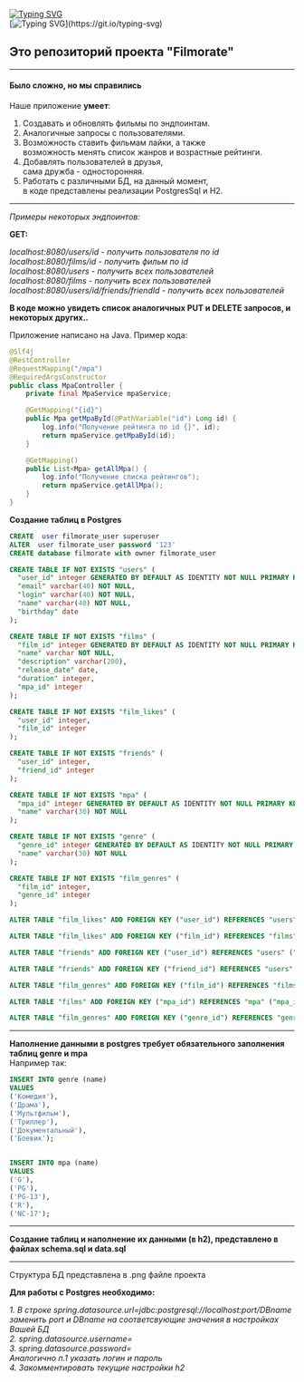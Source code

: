 [![Typing SVG](https://readme-typing-svg.herokuapp.com?color=%2336BCF7&lines=java-filmorate)](https://git.io/typing-svg)  
[![Typing SVG](https://readme-typing-svg.demolab.com?font=Fira+Code&size=17&pause=1000&color=F79C38&random=false&width=435&lines=Template%2Brepository%2Bfor%2BFilmorate%2Bproject.)](https://git.io/typing-svg)  
## Это репозиторий проекта "Filmorate"  

------
#### Было сложно, но мы справились
Наше приложение **умеет**:  
1. Создавать и обновлять фильмы по эндпоинтам.
2. Аналогичные запросы с пользователями.
3. Возможность ставить фильмам лайки, а также  
возможность менять список жанров и возрастные рейтинги.
4. Добавлять пользователей в друзья,  
сама дружба - односторонняя.
5. Работать с различными БД, на данный момент,  
в коде представлены реализации PostgresSql и H2.

------
*Примеры некоторых эндпоинтов:*  

**GET:**  

*localhost:8080/users/id - получить пользователя по id*  
*localhost:8080/films/id - получить фильм по id*  
*localhost:8080/users - получить всех пользователей*  
*localhost:8080/films - получить всех пользователей*  
*localhost:8080/users/id/friends/friendId - получить всех пользователей*

**В коде можно увидеть список аналогичных PUT и DELETE запросов, и некоторых других..** 


Приложение написано на Java. Пример кода:
```java
@Slf4j
@RestController
@RequestMapping("/mpa")
@RequiredArgsConstructor
public class MpaController {
    private final MpaService mpaService;

    @GetMapping("{id}")
    public Mpa getMpaById(@PathVariable("id") Long id) {
        log.info("Получение рейтинга по id {}", id);
        return mpaService.getMpaById(id);
    }

    @GetMapping()
    public List<Mpa> getAllMpa() {
        log.info("Получение списка рейтингов");
        return mpaService.getAllMpa();
    }
}
```
**Создание таблиц в Postgres**
```SQL
CREATE  user filmorate_user superuser
ALTER  user filmorate_user password '123'
CREATE database filmorate with owner filmorate_user

CREATE TABLE IF NOT EXISTS "users" (
  "user_id" integer GENERATED BY DEFAULT AS IDENTITY NOT NULL PRIMARY KEY,
  "email" varchar(40) NOT NULL,
  "login" varchar(40) NOT NULL,
  "name" varchar(40) NOT NULL,
  "birthday" date
);

CREATE TABLE IF NOT EXISTS "films" (
  "film_id" integer GENERATED BY DEFAULT AS IDENTITY NOT NULL PRIMARY KEY,
  "name" varchar NOT NULL,
  "description" varchar(200),
  "release_date" date,
  "duration" integer,
  "mpa_id" integer
);

CREATE TABLE IF NOT EXISTS "film_likes" (
  "user_id" integer,
  "film_id" integer
);

CREATE TABLE IF NOT EXISTS "friends" (
  "user_id" integer,
  "friend_id" integer
);

CREATE TABLE IF NOT EXISTS "mpa" (
  "mpa_id" integer GENERATED BY DEFAULT AS IDENTITY NOT NULL PRIMARY KEY,
  "name" varchar(30) NOT NULL
);

CREATE TABLE IF NOT EXISTS "genre" (
  "genre_id" integer GENERATED BY DEFAULT AS IDENTITY NOT NULL PRIMARY KEY,
  "name" varchar(30) NOT NULL
);

CREATE TABLE IF NOT EXISTS "film_genres" (
  "film_id" integer,
  "genre_id" integer
);

ALTER TABLE "film_likes" ADD FOREIGN KEY ("user_id") REFERENCES "users" ("user_id");

ALTER TABLE "film_likes" ADD FOREIGN KEY ("film_id") REFERENCES "films" ("film_id");

ALTER TABLE "friends" ADD FOREIGN KEY ("user_id") REFERENCES "users" ("user_id");

ALTER TABLE "friends" ADD FOREIGN KEY ("friend_id") REFERENCES "users" ("user_id");

ALTER TABLE "film_genres" ADD FOREIGN KEY ("film_id") REFERENCES "films" ("film_id");

ALTER TABLE "films" ADD FOREIGN KEY ("mpa_id") REFERENCES "mpa" ("mpa_id");

ALTER TABLE "film_genres" ADD FOREIGN KEY ("genre_id") REFERENCES "genre" ("genre_id"); 
```
------
**Наполнение данными в postgres требует обязательного заполнения таблиц genre и mpa**  
Например так:
```sql
INSERT INTO genre (name)
VALUES
('Комедия'),
('Драма'),
('Мультфильм'),
('Триллер'),
('Документальный'),
('Боевик');


INSERT INTO mpa (name)
VALUES
('G'),
('PG'),
('PG-13'),
('R'),
('NC-17');
```

------

**Создание таблиц и наполнение их данными (в h2), представлено в файлах schema.sql и data.sql**

------
Структура БД представлена в .png файле проекта

**Для работы с Postgres необходимо:**  

*1. В строке spring.datasource.url=jdbc:postgresql://localhost:port/DBname*   
*заменить port и DBname на соответсвующие значения в настройках Вашей БД*  
*2. spring.datasource.username=*  
*3. spring.datasource.password=*  
*Аналогично п.1 указать логин и пароль*  
*4. Закомментировать текущие настройки h2*


